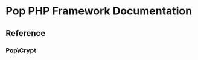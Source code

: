 Pop PHP Framework Documentation
===============================

Reference
---------

### Pop\Crypt
